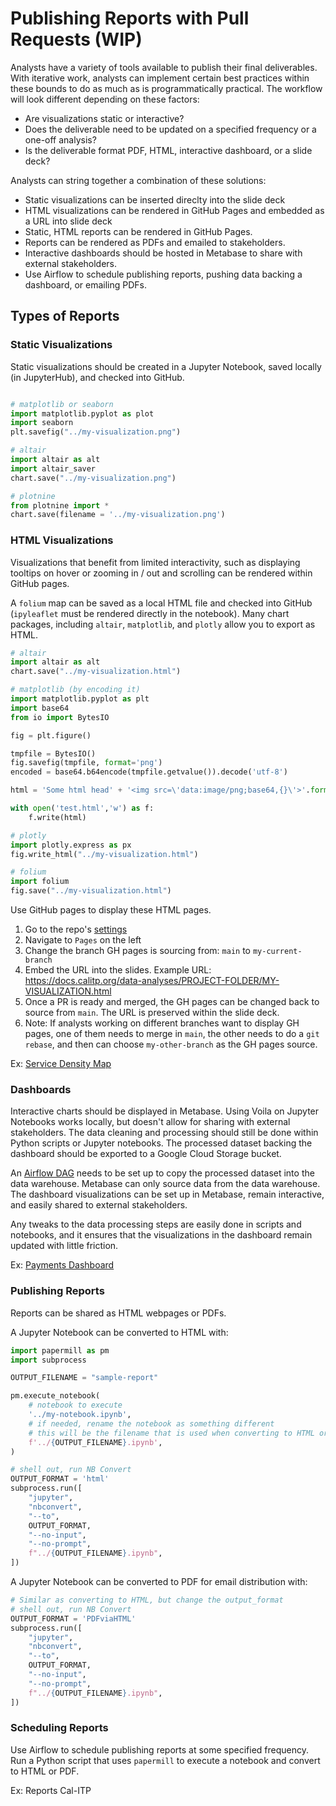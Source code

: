 # Publishing Reports with Pull Requests (WIP)

Analysts have a variety of tools available to publish their final deliverables. With iterative work, analysts can implement certain best practices within these bounds to do as much as is programmatically practical. The workflow will look different depending on these factors:

* Are visualizations static or interactive?
* Does the deliverable need to be updated on a specified frequency or a one-off analysis?
* Is the deliverable format PDF, HTML, interactive dashboard, or a slide deck?

Analysts can string together a combination of these solutions:
* Static visualizations can be inserted direclty into the slide deck
* HTML visualizations can be rendered in GitHub Pages and embedded as a URL into slide deck
* Static, HTML reports can be rendered in GitHub Pages.
* Reports can be rendered as PDFs and emailed to stakeholders.
* Interactive dashboards should be hosted in Metabase to share with external stakeholders.
* Use Airflow to schedule publishing reports, pushing data backing a dashboard, or emailing PDFs.

## Types of Reports

### Static Visualizations

Static visualizations should be created in a Jupyter Notebook, saved locally (in JupyterHub), and checked into GitHub.

```python

# matplotlib or seaborn
import matplotlib.pyplot as plot
import seaborn
plt.savefig("../my-visualization.png")

# altair
import altair as alt
import altair_saver
chart.save("../my-visualization.png")

# plotnine
from plotnine import *
chart.save(filename = '../my-visualization.png')
```

### HTML Visualizations

Visualizations that benefit from limited interactivity, such as displaying tooltips on hover or zooming in / out and scrolling can be rendered within GitHub pages.

A `folium` map can be saved as a local HTML file and checked into GitHub (`ipyleaflet` must be rendered directly in the notebook). Many chart packages, including `altair`, `matplotlib`, and `plotly` allow you to export as HTML.

```python
# altair
import altair as alt
chart.save("../my-visualization.html")

# matplotlib (by encoding it)
import matplotlib.pyplot as plt
import base64
from io import BytesIO

fig = plt.figure()

tmpfile = BytesIO()
fig.savefig(tmpfile, format='png')
encoded = base64.b64encode(tmpfile.getvalue()).decode('utf-8')

html = 'Some html head' + '<img src=\'data:image/png;base64,{}\'>'.format(encoded) + 'Some more html'

with open('test.html','w') as f:
    f.write(html)

# plotly
import plotly.express as px
fig.write_html("../my-visualization.html")

# folium
import folium
fig.save("../my-visualization.html")
```

Use GitHub pages to display these HTML pages.
1. Go to the repo's [settings](https://github.com/cal-itp/data-analyses/settings)
1. Navigate to `Pages` on the left
1. Change the branch GH pages is sourcing from: `main` to `my-current-branch`
1. Embed the URL into the slides. Example URL: https://docs.calitp.org/data-analyses/PROJECT-FOLDER/MY-VISUALIZATION.html
1. Once a PR is ready and merged, the GH pages can be changed back to source from `main`. The URL is preserved within the slide deck.
1. Note: If analysts working on different branches want to display GH pages, one of them needs to merge in `main`, the other needs to do a `git rebase`, and then can choose `my-other-branch` as the GH pages source.

Ex: [Service Density Map](https://docs.calitp.org/data-analyses/bus_service_increase/img/arrivals_pc_high.html)

### Dashboards

Interactive charts should be displayed in Metabase. Using Voila on Jupyter Notebooks works locally, but doesn't allow for sharing with external stakeholders. The data cleaning and processing should still be done within Python scripts or Jupyter notebooks. The processed dataset backing the dashboard should be exported to a Google Cloud Storage bucket.

An [Airflow DAG](https://github.com/cal-itp/data-infra/tree/main/airflow/dags) needs to be set up to copy the processed dataset into the data warehouse. Metabase can only source data from the data warehouse. The dashboard visualizations can be set up in Metabase, remain interactive, and easily shared to external stakeholders.

Any tweaks to the data processing steps are easily done in scripts and notebooks, and it ensures that the visualizations in the dashboard remain updated with little friction.

Ex: [Payments Dashboard](https://dashboards.calitp.org/dashboard/3-payments-performance-dashboard?transit_provider=mst)

### Publishing Reports
Reports can be shared as HTML webpages or PDFs.

A Jupyter Notebook can be converted to HTML with:

```python
import papermill as pm
import subprocess

OUTPUT_FILENAME = "sample-report"

pm.execute_notebook(
    # notebook to execute
    '../my-notebook.ipynb',
    # if needed, rename the notebook as something different
    # this will be the filename that is used when converting to HTML or PDF
    f'../{OUTPUT_FILENAME}.ipynb',
)

# shell out, run NB Convert
OUTPUT_FORMAT = 'html'
subprocess.run([
    "jupyter",
    "nbconvert",
    "--to",
    OUTPUT_FORMAT,
    "--no-input",
    "--no-prompt",
    f"../{OUTPUT_FILENAME}.ipynb",
])
```

A Jupyter Notebook can be converted to PDF for email distribution with:

```python
# Similar as converting to HTML, but change the output_format
# shell out, run NB Convert
OUTPUT_FORMAT = 'PDFviaHTML'
subprocess.run([
    "jupyter",
    "nbconvert",
    "--to",
    OUTPUT_FORMAT,
    "--no-input",
    "--no-prompt",
    f"../{OUTPUT_FILENAME}.ipynb",
])

```
### Scheduling Reports

Use Airflow to schedule publishing reports at some specified frequency. Run a Python script that uses `papermill` to execute a notebook and convert to HTML or PDF.

Ex: Reports Cal-ITP
